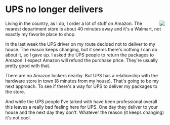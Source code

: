 # UPS no longer delivers
<img src="http://scripting.com/images/2019/11/23/ups.png" border="0" align="right">Living in the country, as I do, I order a lot of stuff on Amazon. The nearest department store is about 40 minutes away and it's a Walmart, not exactly my favorite place to shop. 

In the last week the UPS driver on my route decided not to deliver to my house. The reason keeps changing, but it seems there's nothing I can do about it, so I gave up. I asked the UPS people to return the packages to Amazon. I expect Amazon will refund the purchase price. They're usually pretty good with that. 

There are no Amazon lockers nearby. But UPS has a relationship with the hardware store in town (8 minutes from my house). That's going to be my next approach. To see if there's a way for UPS to deliver my packages to the store. 

And while the UPS people I've talked with have been professional overall this leaves a really bad feeling here for UPS. One day they deliver to your house and the next day they don't. Whatever the reason (it keeps changing) it's not cool. 


